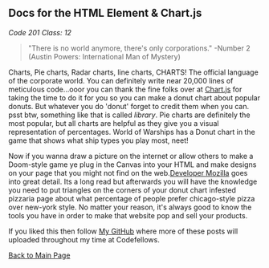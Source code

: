 ## Docs for the HTML <canvas> Element & Chart.js

*Code 201 Class: 12*

>"There is no world anymore, there's only corporations."
>-Number 2 (Austin Powers: International Man of Mystery)

Charts, Pie charts, Radar charts, line charts, CHARTS! The official language of the corporate world. You can definitely write near 20,000 lines of meticulous code...ooor you can thank the fine folks over at [Chart.js](https://www.jsdelivr.com/package/npm/chart.js) for taking the time to do it for you so you can make a donut chart about popular donuts. But whatever you do 'donut' forget to credit them when you can. psst btw, something like that is called *library*. Pie charts are definitely the most popular, but all charts are helpful as they give you a visual representation of percentages. World of Warships has a Donut chart in the game that shows what ship types you play most, neet! 


Now if you wanna draw a picture on the internet or allow others to make a Doom-style game ye plug in the Canvas into your HTML and make designs on your page that you might not find on the web.[Developer Mozilla](https://developer.mozilla.org/en-US/docs/Web/API/Canvas_API/Tutorial/Drawing_shapes) goes into great detail. Its a long read but afterwards you will have the knowledge you need to put triangles on the corners of your donut chart infested pizzaria page about what percentage of people prefer chicago-style pizza over new-york style. No matter your reason, it's always good to know the tools you have in order to make that website pop and sell your products.


If you liked this then follow [My GitHub](https://github.com/John-Ram) where more of these posts will uploaded throughout my time at Codefellows.

[Back to Main Page](https://john-ram.github.io/reading-notes.md/)